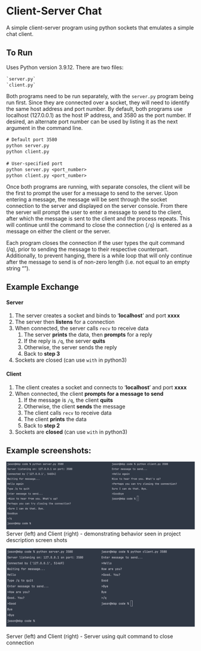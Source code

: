 # Client-Server Chat

A simple client-server program using python sockets that emulates a simple chat client.


    
## To Run

Uses Python version 3.9.12. There are two files:

    `server.py`
    `client.py`

Both programs need to be run separately, with the `server.py` program being run first. Since they are connected over a socket, they will need to identify the same host address and port number. By default, both programs use localhost (127.0.0.1) as the host IP address, and 3580 as the port number. If desired, an alternate port number can be used by listing it as the next argument in the command line. 


    # Default port 3580
    python server.py
    python client.py
    
    # User-specified port
    python server.py <port_number>
    python client.py <port_number>

Once both programs are running, with separate consoles, the client will be the first to prompt the user for a message to send to the server. Upon entering a message, the message will be sent through the socket connection to the server and displayed on the server console. From there the server will prompt the user to enter a message to send to the client, after which the message is sent to the client and the process repeats. This will continue until the command to close the connection (`/q`) is entered as a message on either the client or the server.

Each program closes the connection if the user types the quit command (/q), prior to sending the message to their respective counterpart. Additionally, to prevent hanging, there is a while loop that will only continue after the message to send is of non-zero length (i.e. not equal to an empty string “”). 

## Example Exchange

#### Server

1. The server creates a socket and binds to ‘**localhost**’ and port **xxxx**
2. The server then **listens** for a connection
3. When connected, the server calls `recv` to receive data
    1. The server **prints** the data, then **prompts** for a reply
    2. If the reply is `/q`, the server **quits**
    3. Otherwise, the server sends the reply
    4. Back to **step 3**
4. Sockets are closed (can use `with` in python3)

#### Client

1. The client creates a socket and connects to ‘**localhost**’ and port **xxxx**
2. When connected, the client **prompts for a message to send**
    1. If the message is `/q`, the client **quits**
    2. Otherwise, the client **sends** the message
    3. The client calls `recv` to receive data
    4. The client **prints** the data
    5. Back to **step 2**
3. Sockets are **closed** (can use `with` in python3)


## Example screenshots:
![](screen_shots/Screen%20Shot%202022-05-27%20at%201.24.23%20PM.png)
Server (left) and Client (right) - demonstrating behavior seen in project description screen shots

![](screen_shots/Screen%20Shot%202022-05-27%20at%2011.12.17%20AM.png)

Server (left) and Client (right) - Server using quit command to close connection
